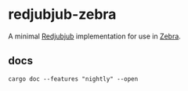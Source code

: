 # redjubjub-zebra

A minimal [Redjubjub][redjubjub] implementation for use in [Zebra][zebra].

## docs

```
cargo doc --features "nightly" --open
```

[redjubjub]: https://zips.z.cash/protocol/protocol.pdf#concretereddsa
[zebra]: https://github.com/ZcashFoundation/zebra
